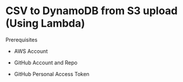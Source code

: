 # CSV to DynamoDB from S3 upload (Using Lambda)

Prerequisites

- AWS Account
  
- GitHub Account and Repo
  
- GitHub Personal Access Token